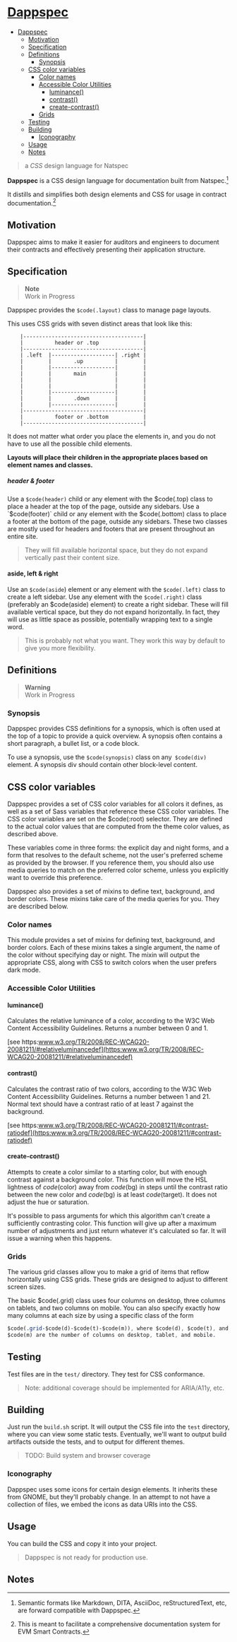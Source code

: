 # [Dappspec](#)

- [Dappspec](#dappspec)
  - [Motivation](#motivation)
  - [Specification](#specification)
  - [Definitions](#definitions)
    - [Synopsis](#synopsis)
  - [CSS color variables](#css-color-variables)
    - [Color names](#color-names)
    - [Accessible Color Utilities](#accessible-color-utilities)
      - [luminance()](#luminance--)
      - [contrast()](#contrast--)
      - [create-contrast()](#create-contrast--)
    - [Grids](#grids)
  - [Testing](#testing)
  - [Building](#building)
    - [Iconography](#iconography)
  - [Usage](#usage)
  - [Notes](#notes)

> a _CSS_ design language for Natspec

**Dappspec** is a CSS design language for documentation built from Natspec.[^1]

It distills and simplifies both design elements and CSS for usage in contract documentation.[^2]


## Motivation

Dappspec aims to make it easier for auditors and engineers to document their contracts and effectively presenting their application structure.


## Specification

> **Note**  
> Work in Progress


Dappspec provides the `$code(.layout)` class to manage page layouts.

This uses CSS grids with seven distinct areas that look like this:

```
    |--------------------------------------|
    |          header or .top              |
    |--------------------------------------|
    | .left  |--------------------| .right |
    |        |       .up          |        |
    |        |--------------------|        |
    |        |       main         |        |
    |        |                    |        |
    |        |                    |        |
    |        |--------------------|        |
    |        |       .down        |        |
    |        |--------------------|        |
    |--------------------------------------|
    |          footer or .bottom           |
    |--------------------------------------|
```

It does not matter what order you place the elements in, and you do not
have to use all the possible child elements. 

**Layouts will place their children in the appropriate places based on element names and classes.**

##### header & footer
Use a `$code(header)` child or any element with the $code(.top) class to
place a header at the top of the page, outside any sidebars. Use a
`$code(footer)` child or any element with the $code(.bottom) class to
place a footer at the bottom of the page, outside any sidebars. These
two classes are mostly used for headers and footers that are present
throughout an entire site.

> They will fill available horizontal space, but they do not expand vertically past their content size.

#### aside, left & right

Use an `$code(aside`) element or any element with the `$code(.left)` class
to create a left sidebar. Use any element with the `$code(.right)` class
(preferably an $code(aside) element) to create a right sidebar. These
will fill available vertical space, but they do not expand horizontally.
In fact, they will use as little space as possible, potentially wrapping
text to a single word. 

> This is probably not what you want. They work this way by default to give you more flexibility.

## Definitions

> **Warning**  
> Work in Progress

### Synopsis

Dappspec provides CSS definitions for a synopsis, which is often used at the
top of a topic to provide a quick overview. A synopsis often contains a
short paragraph, a bullet list, or a code block.

To use a synopsis, use the `$code(synopsis)` class on any` $code(div)`
element. A synopsis div should contain other block-level content.

## CSS color variables

Dappspec provides a set of CSS color variables for all colors it defines, as
well as a set of Sass variables that reference these CSS color variables.
The CSS color variables are set on the $code(:root) selector. They are
defined to the actual color values that are computed from the theme
color values, as described above.

These variables come in three forms: the explicit day and night forms,
and a form that resolves to the default scheme, not the user's preferred
scheme as provided by the browser. If you reference them, you should also
use media queries to match on the preferred color scheme, unless you
explicitly want to override this preference.

Dappspec also provides a set of mixins to define text, background, and border
colors. These mixins take care of the media queries for you. They are
described below.

### Color names

This module provides a set of mixins for defining text, background, and
border colors. Each of these mixins takes a single argument, the name of
the color without specifying day or night. The mixin will output the
appropriate CSS, along with CSS to switch colors when the user prefers
dark mode.

### Accessible Color Utilities

#### luminance()

Calculates the relative luminance of a color, according to the W3C Web
Content Accessibility Guidelines. Returns a number between 0 and 1.

[see https:www.w3.org/TR/2008/REC-WCAG20-20081211/#relativeluminancedef](https:www.w3.org/TR/2008/REC-WCAG20-20081211/#relativeluminancedef)

#### contrast()

Calculates the contrast ratio of two colors, according to the W3C Web
Content Accessibility Guidelines. Returns a number between 1 and 21.
Normal text should have a contrast ratio of at least 7 against the
background.

[see https:www.w3.org/TR/2008/REC-WCAG20-20081211/#contrast-ratiodef](https:www.w3.org/TR/2008/REC-WCAG20-20081211/#contrast-ratiodef)

#### create-contrast()

Attempts to create a color similar to a starting color, but with enough
contrast against a background color. This function will move the HSL
lightness of $code($color) away from $code($bg) in steps until the
contrast ratio between the new color and $code($bg) is at least
$code($target). It does not adjust the hue or saturation.

It's possible to pass arguments for which this algorithm can't create
a sufficiently contrasting color. This function will give up after a
maximum number of adjustments and just return whatever it's calculated
so far. It will issue a warning when this happens.

### Grids

The various grid classes allow you to make a grid of items that reflow
horizontally using CSS grids. These grids are designed to adjust to
different screen sizes.

The basic $code(.grid) class uses four columns on desktop, three columns
on tablets, and two columns on mobile. You can also specify exactly how
many columns at each size by using a specific class of the form

```sass
$code(.grid-$code(d)-$code(t)-$code(m)), where $code(d), $code(t), and
$code(m) are the number of columns on desktop, tablet, and mobile.
```

## Testing

Test files are in the `test/` directory. They test for CSS conformance.

> Note: additional coverage should be implemented for ARIA/A11y, etc.

## Building

Just run the `build.sh` script. It will output the CSS file into the `test`
directory, where you can view some static tests. Eventually, we'll want to
output build artifacts outside the tests, and to output for different themes.

> TODO: Build system and browser coverage

### Iconography

Dappspec uses some icons for certain design elements. It inherits these from
GNOME, but they'll probably change. In an attempt to not have a collection
of files, we embed the icons as data URIs into the CSS.

## Usage

You can build the CSS and copy it into your project.

> Dappspec is not ready for production use.

## Notes

[^1]: Semantic formats like Markdown, DITA, AsciiDoc, reStructuredText, etc, are forward compatible with Dappspec.
[^2]: This is meant to facilitate a comprehensive documentation system for EVM Smart Contracts.
